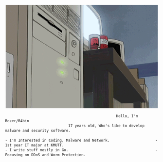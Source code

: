 <p align="center">
    <img src="qweqweqweqwe.gif" alt="----">
</p>

                                                       Hello, I'm Bozer/R4bin
                                 17 years old, Who's like to develop malware and security software.

    - I'm Interested in Coding, Malware and Network.                     - 1st year IT major at KMUTT.
    - I write stuff mostly in Go.                                        - Focusing on DDoS and Worm Protection.
